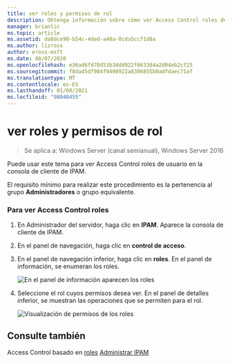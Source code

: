 ```yaml
---
title: ver roles y permisos de rol
description: Obtenga información sobre cómo ver Access Control roles de usuario en la consola de cliente de IPAM.
manager: brianlic
ms.topic: article
ms.assetid: da8dce90-b54c-4ded-a48a-0cda5ccf1d8a
ms.author: lizross
author: eross-msft
ms.date: 08/07/2020
ms.openlocfilehash: e36ad6fd78d53b34dd922f663384a2d04eb2cf25
ms.sourcegitcommit: f8da45df984f0400922a8306855b0adfdaec71af
ms.translationtype: MT
ms.contentlocale: es-ES
ms.lasthandoff: 01/08/2021
ms.locfileid: "98040455"
---
```

# <a name="view-roles-and-role-permissions"></a>ver roles y permisos de rol

>Se aplica a: Windows Server (canal semianual), Windows Server 2016

Puede usar este tema para ver Access Control roles de usuario en la consola de cliente de IPAM.

El requisito mínimo para realizar este procedimiento es la pertenencia al grupo **Administradores** o grupo equivalente.

### <a name="to-view-access-control-roles"></a>Para ver Access Control roles

1.  En Administrador del servidor, haga clic en  **IPAM**. Aparece la consola de cliente de IPAM.

2.  En el panel de navegación, haga clic en **control de acceso**.

3.  En el panel de navegación inferior, haga clic en **roles**. En el panel de información, se enumeran los roles.

    ![En el panel de información aparecen los roles](../../media/View-Roles-and-Role-Permissions/ipam_ViewRoles_01.jpg)

4.  Seleccione el rol cuyos permisos desea ver. En el panel de detalles inferior, se muestran las operaciones que se permiten para el rol.

    ![Visualización de permisos de los roles](../../media/View-Roles-and-Role-Permissions/ipam_ViewRoles_02.jpg)

## <a name="see-also"></a>Consulte también
Access Control basado en [roles](Role-based-Access-Control.md) 
 [Administrar IPAM](Manage-IPAM.md)



